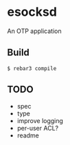 esocksd
=====

An OTP application

Build
-----

    $ rebar3 compile


TODO
-----
- spec
- type
- improve logging
- per-user ACL?
- readme
